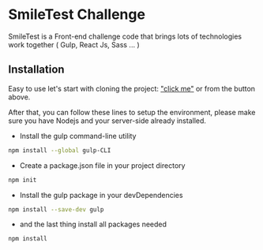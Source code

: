 # SmileTest Challenge

SmileTest is a Front-end challenge code that brings lots of technologies work together ( Gulp, React Js, Sass ... )

## Installation

Easy to use let's start with cloning the project:  ["click me"](https://github.com/Yassine-irab/smile-test.git) or from the button above.

After that, you can follow these lines to setup the environment, please make sure you have Nodejs and your server-side already installed.

- Install the gulp command-line utility

```bash
npm install --global gulp-CLI
```

- Create a package.json file in your project directory

```bash
npm init
```
- Install the gulp package in your devDependencies

```bash
npm install --save-dev gulp
```

- and the last thing install all packages needed

```bash
npm install
```

